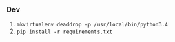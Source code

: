 

### Dev
1. `mkvirtualenv deaddrop -p /usr/local/bin/python3.4`
2. `pip install -r requirements.txt`